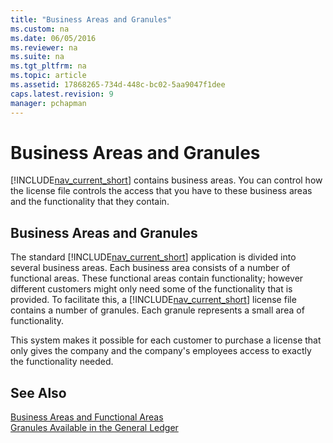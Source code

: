 ```yaml
---
title: "Business Areas and Granules"
ms.custom: na
ms.date: 06/05/2016
ms.reviewer: na
ms.suite: na
ms.tgt_pltfrm: na
ms.topic: article
ms.assetid: 17868265-734d-448c-bc02-5aa9047f1dee
caps.latest.revision: 9
manager: pchapman
---
```

# Business Areas and Granules
[!INCLUDE[nav_current_short](includes/nav_current_short_md.md)] contains business areas. You can control how the license file controls the access that you have to these business areas and the functionality that they contain.  
  
## Business Areas and Granules  
 The standard [!INCLUDE[nav_current_short](includes/nav_current_short_md.md)] application is divided into several business areas. Each business area consists of a number of functional areas. These functional areas contain functionality; however different customers might only need some of the functionality that is provided. To facilitate this, a [!INCLUDE[nav_current_short](includes/nav_current_short_md.md)] license file contains a number of granules. Each granule represents a small area of functionality.  
  
 This system makes it possible for each customer to purchase a license that only gives the company and the company's employees access to exactly the functionality needed.  
  
## See Also  
 [Business Areas and Functional Areas](Business-Areas-and-Functional-Areas.md)   
 [Granules Available in the General Ledger](Granules-Available-in-the-General-Ledger.md)